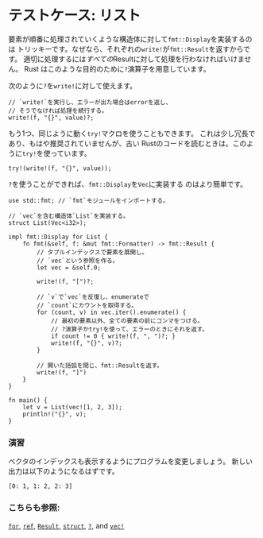 # テストケース: リスト

要素が順番に処理されていくような構造体に対して`fmt::Display`を実装するのは
トリッキーです。なぜなら、それぞれの`write!`が`fmt::Result`を返すからです。
適切に処理するには*すべての*Resultに対して処理を行わなければいけません。
Rust はこのような目的のために`?`演算子を用意しています。

次のように`?`を`write!`に対して使えます。

```rust,ignore
// `write!`を実行し、エラーが出た場合はerrorを返し、
// そうでなければ処理を続行する。
write!(f, "{}", value)?;
```

もう1つ、同じように動く`try!`マクロを使うこともできます。
これは少し冗長であり、もはや推奨されていませんが、古い
Rustのコードを読むときは。このように`try!`を使っています。

```rust,ignore
try!(write!(f, "{}", value));
```

`?`を使うことができれば、`fmt::Display`を`Vec`に実装する
のはより簡単です。

```rust,editable
use std::fmt; // `fmt`モジュールをインポートする。

// `vec`を含む構造体`List`を実装する。
struct List(Vec<i32>);

impl fmt::Display for List {
    fn fmt(&self, f: &mut fmt::Formatter) -> fmt::Result {
        // タプルインデックスで要素を展開し。
        // `vec`という参照を作る。
        let vec = &self.0;

        write!(f, "[")?;

        // `v`で`vec`を反復し、enumerateで
        // `count`にカウントを取得する。
        for (count, v) in vec.iter().enumerate() {
            // 最初の要素以外、全ての要素の前にコンマをつける。
            // ?演算子かtry!を使って、エラーのときにそれを返す。
            if count != 0 { write!(f, ", ")?; }
            write!(f, "{}", v)?;
        }

        // 開いた括弧を閉じ、fmt::Resultを返す。
        write!(f, "]")
    }
}

fn main() {
    let v = List(vec![1, 2, 3]);
    println!("{}", v);
}
```

### 演習

ベクタのインデックスも表示するようにプログラムを変更しましょう。
新しい出力は以下のようになるはずです。

```rust,ignore
[0: 1, 1: 2, 2: 3]
```

### こちらも参照:

[`for`][for], [`ref`][ref], [`Result`][result], [`struct`][struct],
[`?`][q_mark], and [`vec!`][vec]

[for]: ../../../flow_control/for.md
[result]: ../../../std/result.md
[ref]: ../../../scope/borrow/ref.md
[struct]: ../../../custom_types/structs.md
[q_mark]: ../../../std/result/question_mark.md
[vec]: ../../../std/vec.md
